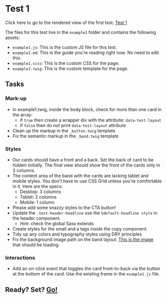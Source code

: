 # Test 1
Click here to go to the rendered view of the first test: [Test 1](../example1.html)

The files for this test live in the `example1` folder and contains the following assets:
- `example1.js`: This is the custom JS file for this test.
- `example1.md`: This is the guide you're reading right now.  No need to edit this.
- `example1.scss`: This is the custom CSS for the page.
- `example1.twig`: This is the custom template for the page.

## Tasks

### Mark-up
* In example1.twig, inside the body block, check for more than one card in the array:
	- if `true` then create a wrapper div with the attribute: `data-test-layout`
	- if `false` then do not print `data-test-layout` attribute
* Clean up the markup in the `_button.twig` template
* Fix the semantic markup in the `_band.twig` template

### Styles
* Our cards should have a front and a back. Set the back of card to be hidden initially. The final view should show the front of the cards only in 3 columns.
* The content area of the band with the cards are lacking tablet and mobile styles.  You don't have to use CSS Grid unless you're comfortable in it.  Here are the specs:
  - Desktop: 3 columns
  - Tablet: 2 columns
  - Mobile: 1 column
* Please add some snazzy styles to the CTA button!
* Update the `.test-header-headline` use the `%default-headline style` in the header component.
	- _Hint_: check the global Sass extends
* Create styles for the small and a tags inside the copy component.
* Tidy up any colors and typography styles using DRY principles
* Fix the background image path on the band layout.  [This is the image](https://www.redhat.com/profiles/rh/themes/redhatdotcom/img/header/header-press-release-list-2000x1357.jpg) that should be loading.

### Interactions
* Add an on-click event that toggles the card front-to-back via the button at the bottom of the card.  Use the existing frame in the `example1.js` file.

## Ready? Set? [Go!](../example1.html)